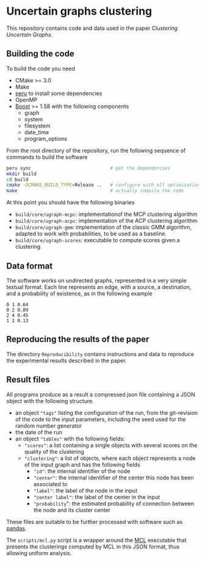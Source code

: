 # Uncertain graphs clustering

This repository contains code and data used in the paper
_Clustering Uncertain Graphs_.

## Building the code

To build the code you need

 - CMake >= 3.0
 - Make
 - [peru](https://github.com/buildinspace/peru) to install some
   dependencies
 - OpenMP
 - [Boost](http://www.boost.org/) >= 1.58 with the following components
   - graph
   - system
   - filesystem
   - date_time
   - program_options

From the root directory of the repository, run the following sequence
of commands to build the software

```bash
peru sync                             # get the dependencies
mkdir build
cd build
cmake -DCMAKE_BUILD_TYPE=Release ..   # configure with all optimizations enabled 
make                                  # actually compile the code
```

At this point you should have the following binaries

 - `build/core/ugraph-mcpc`: implementationof the MCP clustering
   algorithm
 - `build/core/ugraph-acpc`: implementation of the ACP clustering
   algorithm
 - `build/core/ugraph-gmm`: implementation of the classic GMM
   algorithm, adapted to work with probabilities, to be used as a
   baseline.
 - `build/core/ugraph-scores`: executable to compute scores given
   a clustering

## Data format

The software works on undirected graphs, represented in a very simple
textual format. Each line represents an edge, with a source, a
destination, and a probability of existence, as in the following
example

```
0 1 0.64
0 2 0.89
2 4 0.45
1 2 0.13
```

## Reproducing the results of the paper

The directory `Reproducibility` contains instructions and data to
reproduce the experimental results described in the paper.

## Result files

All programs produce as a result a compressed json file containing a JSON object
with the following structure.

 - an object `"tags"` listing the configuration of the run, from the
   git-revision of the code to the input parameters, including the
   seed used for the random number generator
 - the date of the run
 - an object `"tables"` with the following fields:
   - `"scores"`: a list containing a single objects with several
     scores on the quality of the clustering
   - `"clustering"`: a list of objects, where each object represents a
     node of the input graph and has the following fields
     - `"id"`: the internal identifier of the node
     - `"center"`: the internal identifier of the center this node has
       been associated to
     - `"label"`: the label of the node in the input
     - `"center label"`: the label of the center in the input
     - `"probability`": the estimated probability of connection
       between the node and its cluster center
       
These files are suitable to be further processed with software such as [pandas](http://pandas.pydata.org/).

The `scripts/mcl.py` script is a wrapper around the
[MCL](https://micans.org/mcl/) executable that presents the
clusterings computed by MCL in this JSON format, thus allowing uniform
analysis.
